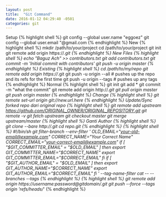 ```yaml
---
layout: post
title:  "Git Command"
date: 2016-01-12 04:29:40 -0501
categories: git
---
```

Setup
{% highlight shell %}
git config --global user.name "eggoez"
git config --global user.email "@gmail.com
{% endhighlight %}
New
{% highlight shell %}
mkdir /path/to/your/project
cd /path/to/your/project
git init
git remote add origin https://*.git
{% endhighlight %}
New Files
{% highlight shell %}
echo "Baguz Ach" >> contributors.txt
git add contributors.txt
git commit -m 'Initial commit with contributors'
git push -u origin master
{% endhighlight %}
Existing
{% highlight shell %}
cd /path/to/my/repo
git remote add origin https://*.git
git push -u origin --all # pushes up the repo and its refs for the first time
git push -u origin --tags # pushes up any tags
{% endhighlight %}
Normal
{% highlight shell %}
git init
git add *
git commit -m "what the commit"
git remote add origin http://*.git
git pull origin master
git push origin master
{% endhighlight %}
Change
{% highlight shell %}
git remote set-url origin git://new.url.here
{% endhighlight %}
Update/Sync forked repo dari original repo
{% highlight shell %}
git remote add upstream https://github.com/ORIGINAL_OWNER/ORIGINAL_REPOSITORY.git
git remote -v
git fetch upstream
git checkout master
git merge upstream/master
{% highlight shell %}
Ganti Author
{% highlight shell %}
git clone --bare http://.git
cd repo.git
{% endhighlight %}
{% highlight shell %}
#!/bin/sh
git filter-branch --env-filter '
OLD_EMAIL="your-old-email@example.com"
CORRECT_NAME="Your Correct Name"
CORRECT_EMAIL="your-correct-email@example.com"
if [ "$GIT_COMMITTER_EMAIL" = "$OLD_EMAIL" ]
then
    export GIT_COMMITTER_NAME="$CORRECT_NAME"
    export GIT_COMMITTER_EMAIL="$CORRECT_EMAIL"
fi
if [ "$GIT_AUTHOR_EMAIL" = "$OLD_EMAIL" ]
then
    export GIT_AUTHOR_NAME="$CORRECT_NAME"
    export GIT_AUTHOR_EMAIL="$CORRECT_EMAIL"
fi
' --tag-name-filter cat -- --branches --tags
{% endhighlight %}
{% highlight shell %}
git remote add origin https://username:password@gitdomain/.git
git push --force --tags origin 'refs/heads/*'
{% endhighlight %}
